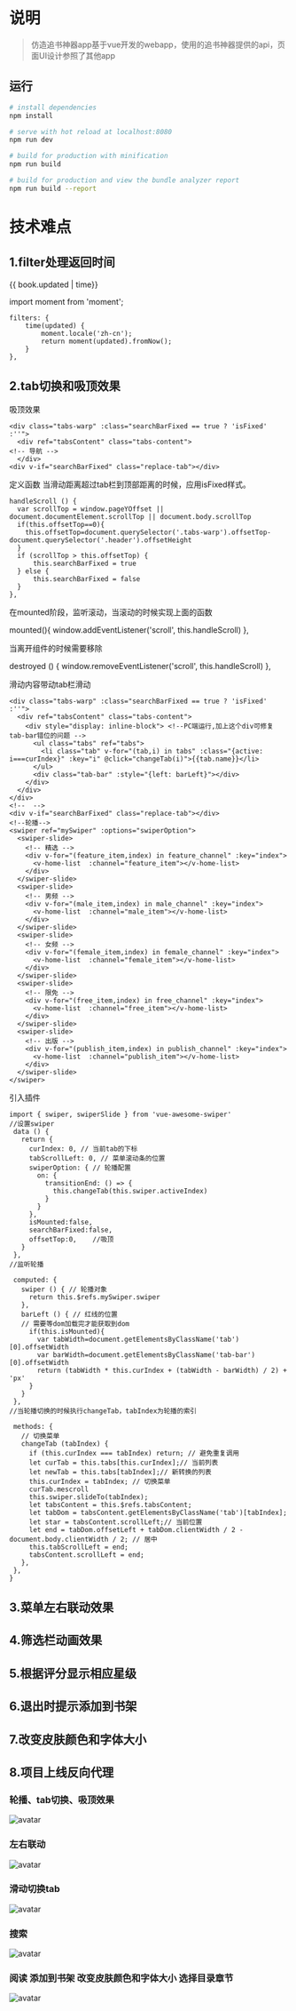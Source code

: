 # 说明

> 仿造追书神器app基于vue开发的webapp，使用的追书神器提供的api，页面UI设计参照了其他app

## 运行

``` bash
# install dependencies
npm install

# serve with hot reload at localhost:8080
npm run dev

# build for production with minification
npm run build

# build for production and view the bundle analyzer report
npm run build --report
```
# 技术难点
## 1.filter处理返回时间
<span class="time red">{{ book.updated | time}}</span>

import moment from 'moment';

    filters: {
        time(updated) {
            moment.locale('zh-cn');
            return moment(updated).fromNow();
        }
    },

## 2.tab切换和吸顶效果
吸顶效果

    <div class="tabs-warp" :class="searchBarFixed == true ? 'isFixed' :''">
      <div ref="tabsContent" class="tabs-content">
    <!-- 导航 -->
      </div>
    <div v-if="searchBarFixed" class="replace-tab"></div>
定义函数 当滑动距离超过tab栏到顶部距离的时候，应用isFixed样式。

    handleScroll () {
      var scrollTop = window.pageYOffset || document.documentElement.scrollTop || document.body.scrollTop
      if(this.offsetTop==0){
        this.offsetTop=document.querySelector('.tabs-warp').offsetTop-document.querySelector('.header').offsetHeight
      }
      if (scrollTop > this.offsetTop) {
          this.searchBarFixed = true
      } else {
          this.searchBarFixed = false
      }
    },
在mounted阶段，监听滚动，当滚动的时候实现上面的函数

  mounted(){
    window.addEventListener('scroll', this.handleScroll)
  },
  
当离开组件的时候需要移除

  destroyed () {
    window.removeEventListener('scroll', this.handleScroll)
  },


滑动内容带动tab栏滑动

    <div class="tabs-warp" :class="searchBarFixed == true ? 'isFixed' :''">
      <div ref="tabsContent" class="tabs-content">
        <div style="display: inline-block"> <!--PC端运行,加上这个div可修复tab-bar错位的问题 -->
          <ul class="tabs" ref="tabs">
            <li class="tab" v-for="(tab,i) in tabs" :class="{active: i===curIndex}" :key="i" @click="changeTab(i)">{{tab.name}}</li>
          </ul>
          <div class="tab-bar" :style="{left: barLeft}"></div>
        </div>
      </div>
    </div>
    <!--  -->
    <div v-if="searchBarFixed" class="replace-tab"></div>
    <!--轮播-->
    <swiper ref="mySwiper" :options="swiperOption">
      <swiper-slide>
        <!-- 精选 -->
        <div v-for="(feature_item,index) in feature_channel" :key="index">
          <v-home-list  :channel="feature_item"></v-home-list>
        </div>
      </swiper-slide>
      <swiper-slide>
        <!-- 男频 -->
        <div v-for="(male_item,index) in male_channel" :key="index">
          <v-home-list  :channel="male_item"></v-home-list>
        </div>
      </swiper-slide>
      <swiper-slide>
        <!-- 女频 -->
        <div v-for="(female_item,index) in female_channel" :key="index">
          <v-home-list  :channel="female_item"></v-home-list>
        </div>
      </swiper-slide>
      <swiper-slide>
        <!-- 限免 -->
        <div v-for="(free_item,index) in free_channel" :key="index">
          <v-home-list  :channel="free_item"></v-home-list>
        </div>
      </swiper-slide>
      <swiper-slide>
        <!-- 出版 -->
        <div v-for="(publish_item,index) in publish_channel" :key="index">
          <v-home-list  :channel="publish_item"></v-home-list>
        </div>
      </swiper-slide>
    </swiper>
引入插件
 ```
import { swiper, swiperSlide } from 'vue-awesome-swiper'
//设置swiper
  data () {
    return {
      curIndex: 0, // 当前tab的下标
      tabScrollLeft: 0, // 菜单滚动条的位置
      swiperOption: { // 轮播配置
        on: {
          transitionEnd: () => {
            this.changeTab(this.swiper.activeIndex)
          }
        }
      },
      isMounted:false,
      searchBarFixed:false,
      offsetTop:0,    //吸顶
    }
  },
//监听轮播

  computed: {
    swiper () { // 轮播对象
      return this.$refs.mySwiper.swiper
    },
    barLeft () { // 红线的位置
    // 需要等dom加载完才能获取到dom
      if(this.isMounted){
        var tabWidth=document.getElementsByClassName('tab')[0].offsetWidth
        var barWidth=document.getElementsByClassName('tab-bar')[0].offsetWidth
        return (tabWidth * this.curIndex + (tabWidth - barWidth) / 2) + 'px'
      }
    }
  },
//当轮播切换的时候执行changeTab，tabIndex为轮播的索引

  methods: {
    // 切换菜单
    changeTab (tabIndex) {
      if (this.curIndex === tabIndex) return; // 避免重复调用
      let curTab = this.tabs[this.curIndex];// 当前列表
      let newTab = this.tabs[tabIndex];// 新转换的列表
      this.curIndex = tabIndex; // 切换菜单
      curTab.mescroll
      this.swiper.slideTo(tabIndex);
      let tabsContent = this.$refs.tabsContent;
      let tabDom = tabsContent.getElementsByClassName('tab')[tabIndex];
      let star = tabsContent.scrollLeft;// 当前位置
      let end = tabDom.offsetLeft + tabDom.clientWidth / 2 - document.body.clientWidth / 2; // 居中
      this.tabScrollLeft = end;
      tabsContent.scrollLeft = end;
    },
  },
}
 ```

 

## 3.菜单左右联动效果

## 4.筛选栏动画效果

## 5.根据评分显示相应星级

## 6.退出时提示添加到书架

## 7.改变皮肤颜色和字体大小

## 8.项目上线反向代理


### 轮播、tab切换、吸顶效果
![avatar](https://github.com/zjx304/vueproject/blob/master/gif/%E5%90%B8%E9%A1%B6%E6%BB%91%E5%8A%A8%E5%88%87%E6%8D%A2%E6%95%88%E6%9E%9C.gif)
### 左右联动
![avatar](https://github.com/zjx304/vueproject/blob/master/gif/%E5%B7%A6%E5%8F%B3%E8%81%94%E5%8A%A8%E7%AD%9B%E9%80%89.gif)
### 滑动切换tab
![avatar](https://github.com/zjx304/vueproject/blob/master/gif/%E5%B7%A6%E5%8F%B3%E6%BB%91%E5%8A%A8.gif)
### 搜索
![avatar](https://github.com/zjx304/vueproject/blob/master/gif/%E6%90%9C%E7%B4%A2.gif)
### 阅读 添加到书架 改变皮肤颜色和字体大小 选择目录章节
![avatar](https://github.com/zjx304/vueproject/blob/master/gif/%E9%98%85%E8%AF%BB.gif)


